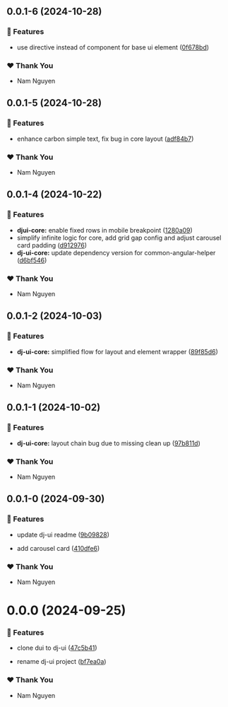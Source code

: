 ## 0.0.1-6 (2024-10-28)

### 🚀 Features

- use directive instead of component for base ui element ([0f678bd](https://github.com/namnguyen191/namnguyen191-org/commit/0f678bd))

### ❤️  Thank You

- Nam Nguyen

## 0.0.1-5 (2024-10-28)

### 🚀 Features

- enhance carbon simple text, fix bug in core layout ([adf84b7](https://github.com/namnguyen191/namnguyen191-org/commit/adf84b7))

### ❤️  Thank You

- Nam Nguyen

## 0.0.1-4 (2024-10-22)

### 🚀 Features

- **djui-core:** enable fixed rows in mobile breakpoint ([1280a09](https://github.com/namnguyen191/namnguyen191-org/commit/1280a09))
- simplify infinite logic for core, add grid gap config and adjust carousel card padding ([d912976](https://github.com/namnguyen191/namnguyen191-org/commit/d912976))
- **dj-ui-core:** update dependency version for common-angular-helper ([d6bf546](https://github.com/namnguyen191/namnguyen191-org/commit/d6bf546))

### ❤️  Thank You

- Nam Nguyen

## 0.0.1-2 (2024-10-03)


### 🚀 Features

- **dj-ui-core:** simplified flow for layout and element wrapper ([89f85d6](https://github.com/namnguyen191/namnguyen191-org/commit/89f85d6))


### ❤️  Thank You

- Nam Nguyen

## 0.0.1-1 (2024-10-02)


### 🚀 Features

- **dj-ui-core:** layout chain bug due to missing clean up ([97b811d](https://github.com/namnguyen191/namnguyen191-org/commit/97b811d))


### ❤️  Thank You

- Nam Nguyen

## 0.0.1-0 (2024-09-30)


### 🚀 Features

- update dj-ui readme ([9b09828](https://github.com/namnguyen191/namnguyen191-org/commit/9b09828))

- add carousel card ([410dfe6](https://github.com/namnguyen191/namnguyen191-org/commit/410dfe6))


### ❤️  Thank You

- Nam Nguyen

# 0.0.0 (2024-09-25)


### 🚀 Features

- clone dui to dj-ui ([47c5b41](https://github.com/namnguyen191/namnguyen191-org/commit/47c5b41))

- rename dj-ui project ([bf7ea0a](https://github.com/namnguyen191/namnguyen191-org/commit/bf7ea0a))


### ❤️  Thank You

- Nam Nguyen